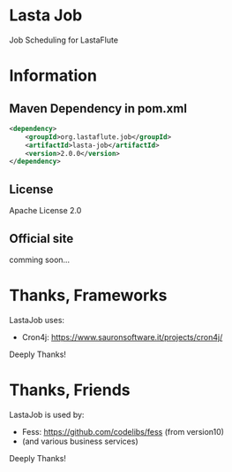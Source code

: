Lasta Job
=======================
Job Scheduling for LastaFlute

# Information
## Maven Dependency in pom.xml
```xml
<dependency>
    <groupId>org.lastaflute.job</groupId>
    <artifactId>lasta-job</artifactId>
    <version>2.0.0</version>
</dependency>
```

## License
Apache License 2.0

## Official site
comming soon...

# Thanks, Frameworks
LastaJob uses:  
- Cron4j: https://www.sauronsoftware.it/projects/cron4j/

Deeply Thanks!

# Thanks, Friends
LastaJob is used by:  
- Fess: https://github.com/codelibs/fess (from version10)
- (and various business services)

Deeply Thanks!

